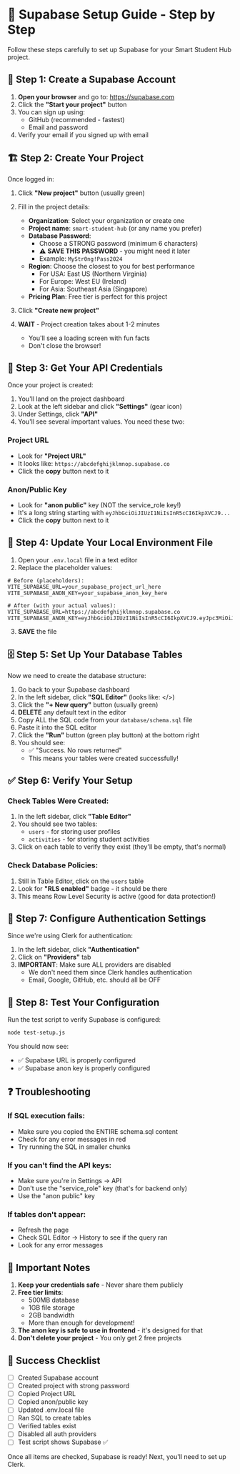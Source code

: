 # 🚀 Supabase Setup Guide - Step by Step

Follow these steps carefully to set up Supabase for your Smart Student Hub project.

## 📝 Step 1: Create a Supabase Account

1. **Open your browser** and go to: https://supabase.com
2. Click the **"Start your project"** button
3. You can sign up using:
   - GitHub (recommended - fastest)
   - Email and password
4. Verify your email if you signed up with email

## 🏗️ Step 2: Create Your Project

Once logged in:

1. Click **"New project"** button (usually green)
2. Fill in the project details:
   - **Organization**: Select your organization or create one
   - **Project name**: `smart-student-hub` (or any name you prefer)
   - **Database Password**: 
     - Choose a STRONG password (minimum 6 characters)
     - ⚠️ **SAVE THIS PASSWORD** - you might need it later
     - Example: `MyStr0ng!Pass2024`
   - **Region**: Choose the closest to you for best performance
     - For USA: East US (Northern Virginia)
     - For Europe: West EU (Ireland)
     - For Asia: Southeast Asia (Singapore)
   - **Pricing Plan**: Free tier is perfect for this project

3. Click **"Create new project"**
4. **WAIT** - Project creation takes about 1-2 minutes
   - You'll see a loading screen with fun facts
   - Don't close the browser!

## 🔑 Step 3: Get Your API Credentials

Once your project is created:

1. You'll land on the project dashboard
2. Look at the left sidebar and click **"Settings"** (gear icon)
3. Under Settings, click **"API"**
4. You'll see several important values. You need these two:

### Project URL
- Look for **"Project URL"**
- It looks like: `https://abcdefghijklmnop.supabase.co`
- Click the **copy** button next to it

### Anon/Public Key
- Look for **"anon public"** key (NOT the service_role key!)
- It's a long string starting with `eyJhbGciOiJIUzI1NiIsInR5cCI6IkpXVCJ9...`
- Click the **copy** button next to it

## 📄 Step 4: Update Your Local Environment File

1. Open your `.env.local` file in a text editor
2. Replace the placeholder values:

```env
# Before (placeholders):
VITE_SUPABASE_URL=your_supabase_project_url_here
VITE_SUPABASE_ANON_KEY=your_supabase_anon_key_here

# After (with your actual values):
VITE_SUPABASE_URL=https://abcdefghijklmnop.supabase.co
VITE_SUPABASE_ANON_KEY=eyJhbGciOiJIUzI1NiIsInR5cCI6IkpXVCJ9.eyJpc3MiOiJzdXBhYmFzZSIsInJlZiI6ImFiY2RlZmdoaWprbG1ub3AiLCJyb2xlIjoiYW5vbiIsImlhdCI6MTYzNDU2Nzg5MCwiZXhwIjoxOTUwMTQzODkwfQ.1234567890abcdefghijklmnopqrstuvwxyz
```

3. **SAVE** the file

## 🗄️ Step 5: Set Up Your Database Tables

Now we need to create the database structure:

1. Go back to your Supabase dashboard
2. In the left sidebar, click **"SQL Editor"** (looks like: </>)
3. Click the **"+ New query"** button (usually green)
4. **DELETE** any default text in the editor
5. Copy ALL the SQL code from your `database/schema.sql` file
6. Paste it into the SQL editor
7. Click the **"Run"** button (green play button) at the bottom right
8. You should see:
   - ✅ "Success. No rows returned"
   - This means your tables were created successfully!

## ✅ Step 6: Verify Your Setup

### Check Tables Were Created:
1. In the left sidebar, click **"Table Editor"**
2. You should see two tables:
   - `users` - for storing user profiles
   - `activities` - for storing student activities
3. Click on each table to verify they exist (they'll be empty, that's normal)

### Check Database Policies:
1. Still in Table Editor, click on the `users` table
2. Look for **"RLS enabled"** badge - it should be there
3. This means Row Level Security is active (good for data protection!)

## 🔧 Step 7: Configure Authentication Settings

Since we're using Clerk for authentication:

1. In the left sidebar, click **"Authentication"**
2. Click on **"Providers"** tab
3. **IMPORTANT**: Make sure ALL providers are disabled
   - We don't need them since Clerk handles authentication
   - Email, Google, GitHub, etc. should all be OFF

## 🎯 Step 8: Test Your Configuration

Run the test script to verify Supabase is configured:

```bash
node test-setup.js
```

You should now see:
- ✅ Supabase URL is properly configured
- ✅ Supabase anon key is properly configured

## ❓ Troubleshooting

### If SQL execution fails:
- Make sure you copied the ENTIRE schema.sql content
- Check for any error messages in red
- Try running the SQL in smaller chunks

### If you can't find the API keys:
- Make sure you're in Settings → API
- Don't use the "service_role" key (that's for backend only)
- Use the "anon public" key

### If tables don't appear:
- Refresh the page
- Check SQL Editor → History to see if the query ran
- Look for any error messages

## 📌 Important Notes

1. **Keep your credentials safe** - Never share them publicly
2. **Free tier limits**: 
   - 500MB database
   - 1GB file storage
   - 2GB bandwidth
   - More than enough for development!
3. **The anon key is safe to use in frontend** - it's designed for that
4. **Don't delete your project** - You only get 2 free projects

## 🎉 Success Checklist

- [ ] Created Supabase account
- [ ] Created project with strong password
- [ ] Copied Project URL
- [ ] Copied anon/public key
- [ ] Updated .env.local file
- [ ] Ran SQL to create tables
- [ ] Verified tables exist
- [ ] Disabled all auth providers
- [ ] Test script shows Supabase ✅

Once all items are checked, Supabase is ready! Next, you'll need to set up Clerk.